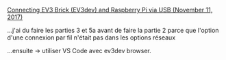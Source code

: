 [Connecting EV3 Brick (EV3dev) and Raspberry Pi via USB (November 11, 2017)](https://noscerevivereest.wordpress.com/2017/11/11/connecting-ev3-brick-ev3dev-and-raspberry-pi-via-usb-november-11-2017/)

...j'ai du faire les parties 3 et 5a avant de faire la partie 2 parce que l'option d'une connexion par fil n'était pas dans les options réseaux

...ensuite -> utiliser VS Code avec ev3dev browser.